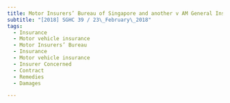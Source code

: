 ```yaml
---
title: Motor Insurers’ Bureau of Singapore and another v AM General Insurance Bhd (formerly 
subtitle: "[2018] SGHC 39 / 23\_February\_2018"
tags:
  - Insurance
  - Motor vehicle insurance
  - Motor Insurers’ Bureau
  - Insurance
  - Motor vehicle insurance
  - Insurer Concerned
  - Contract
  - Remedies
  - Damages

---
```


